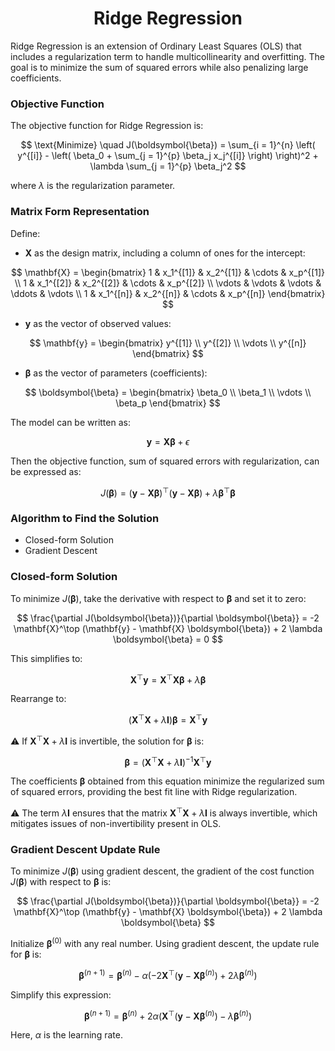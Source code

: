 <h1 align="center">Ridge Regression</h1>

Ridge Regression is an extension of Ordinary Least Squares (OLS) that includes a regularization term to handle multicollinearity and overfitting. The goal is to minimize the sum of squared errors while also penalizing large coefficients.

### Objective Function

The objective function for Ridge Regression is:

$$
\text{Minimize} \quad J(\boldsymbol{\beta}) = \sum_{i = 1}^{n} \left( y^{[i]} - \left( \beta_0 + \sum_{j = 1}^{p} \beta_j x_j^{[i]} \right) \right)^2 + \lambda \sum_{j = 1}^{p} \beta_j^2
$$

where $\lambda$ is the regularization parameter.

### Matrix Form Representation

Define:
- **$\mathbf{X}$** as the design matrix, including a column of ones for the intercept:

$$
\mathbf{X} = \begin{bmatrix}
1 & x_1^{[1]} & x_2^{[1]} & \cdots & x_p^{[1]} \\
1 & x_1^{[2]} & x_2^{[2]} & \cdots & x_p^{[2]} \\
\vdots & \vdots & \vdots & \ddots & \vdots \\
1 & x_1^{[n]} & x_2^{[n]} & \cdots & x_p^{[n]}
\end{bmatrix}
$$
  
- **$\mathbf{y}$** as the vector of observed values:

$$
\mathbf{y} = \begin{bmatrix}
y^{[1]} \\
y^{[2]} \\
\vdots \\
y^{[n]}
\end{bmatrix}
$$
  
- **$\boldsymbol{\beta}$** as the vector of parameters (coefficients):

$$
\boldsymbol{\beta} = \begin{bmatrix}
\beta_0 \\
\beta_1 \\
\vdots \\
\beta_p
\end{bmatrix}
$$

The model can be written as:

$$
\mathbf{y} = \mathbf{X} \boldsymbol{\beta} + \epsilon
$$

Then the objective function, sum of squared errors with regularization, can be expressed as:

$$
J(\boldsymbol{\beta}) = (\mathbf{y} - \mathbf{X} \boldsymbol{\beta})^\top (\mathbf{y} - \mathbf{X} \boldsymbol{\beta}) + \lambda \boldsymbol{\beta}^\top \boldsymbol{\beta}
$$

### Algorithm to Find the Solution
- Closed-form Solution
- Gradient Descent

### Closed-form Solution

To minimize $J(\boldsymbol{\beta})$, take the derivative with respect to $\boldsymbol{\beta}$ and set it to zero:

$$
\frac{\partial J(\boldsymbol{\beta})}{\partial \boldsymbol{\beta}} = -2 \mathbf{X}^\top (\mathbf{y} - \mathbf{X} \boldsymbol{\beta}) + 2 \lambda \boldsymbol{\beta} = 0
$$

This simplifies to:

$$
\mathbf{X}^\top \mathbf{y} = \mathbf{X}^\top \mathbf{X} \boldsymbol{\beta} + \lambda \boldsymbol{\beta}
$$

Rearrange to:

$$
(\mathbf{X}^\top \mathbf{X} + \lambda \mathbf{I}) \boldsymbol{\beta} = \mathbf{X}^\top \mathbf{y}
$$

⚠️ If $\mathbf{X}^\top \mathbf{X} + \lambda \mathbf{I}$ is invertible, the solution for $\boldsymbol{\beta}$ is:

$$
\boldsymbol{\beta} = (\mathbf{X}^\top \mathbf{X} + \lambda \mathbf{I})^{-1} \mathbf{X}^\top \mathbf{y}
$$

The coefficients $\boldsymbol{\beta}$ obtained from this equation minimize the regularized sum of squared errors, providing the best fit line with Ridge regularization.

⚠️ The term $\lambda \mathbf{I}$ ensures that the matrix $\mathbf{X}^\top \mathbf{X} + \lambda \mathbf{I}$ is always invertible, which mitigates issues of non-invertibility present in OLS.

### Gradient Descent Update Rule

To minimize $J(\boldsymbol{\beta})$ using gradient descent, the gradient of the cost function $J(\boldsymbol{\beta})$ with respect to $\boldsymbol{\beta}$ is:

$$
\frac{\partial J(\boldsymbol{\beta})}{\partial \boldsymbol{\beta}} = -2 \mathbf{X}^\top (\mathbf{y} - \mathbf{X} \boldsymbol{\beta}) + 2 \lambda \boldsymbol{\beta}
$$

Initialize $\boldsymbol{\beta}^{(0)}$ with any real number. Using gradient descent, the update rule for $\boldsymbol{\beta}$ is:

$$
\boldsymbol{\beta}^{(n+1)} = \boldsymbol{\beta}^{(n)} - \alpha \left(-2 \mathbf{X}^\top (\mathbf{y} - \mathbf{X} \boldsymbol{\beta}^{(n)}) + 2 \lambda \boldsymbol{\beta}^{(n)}\right)
$$

Simplify this expression:

$$
\boldsymbol{\beta}^{(n+1)} = \boldsymbol{\beta}^{(n)} + 2 \alpha \left(\mathbf{X}^\top (\mathbf{y} - \mathbf{X} \boldsymbol{\beta}^{(n)}) - \lambda \boldsymbol{\beta}^{(n)}\right)
$$

Here, $\alpha$ is the learning rate.
